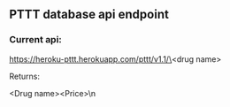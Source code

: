 ## PTTT database api endpoint
### Current api:

https://heroku-pttt.herokuapp.com/pttt/v1.1/\<drug name\>

Returns:

\<Drug name\>\<Price\>\n
